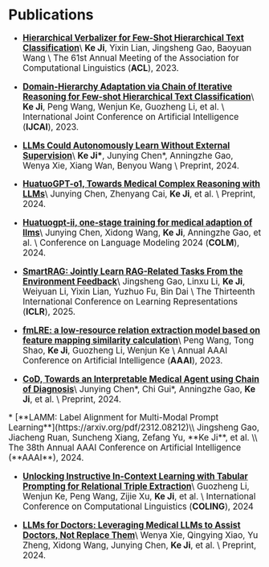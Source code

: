 # Publications

<div class='paper-box-text' style="font-size: larger;" markdown="1">

* [**Hierarchical Verbalizer for Few-Shot Hierarchical Text Classification**](https://aclanthology.org/2023.acl-long.164.pdf)\\
**Ke Ji**, Yixin Lian, Jingsheng Gao, Baoyuan Wang \\
The 61st Annual Meeting of the Association for Computational Linguistics (**ACL**), 2023.

</div>

<div class='paper-box-text' style="font-size: larger;" markdown="1">

* [**Domain-Hierarchy Adaptation via Chain of Iterative Reasoning for Few-shot Hierarchical Text Classification**](https://arxiv.org/pdf/2407.08959)\\
**Ke Ji**, Peng Wang, Wenjun Ke, Guozheng Li, et al. \\
International Joint Conference on Artificial Intelligence (**IJCAI**), 2023.

</div>

<div class='paper-box-text' style="font-size: larger;" markdown="1">

* [**LLMs Could Autonomously Learn Without External Supervision**](https://arxiv.org/pdf/2406.00606)\\
**Ke Ji\***, Junying Chen*, Anningzhe Gao, Wenya Xie, Xiang Wan, Benyou Wang \\
Preprint, 2024.
</div>

<div class='paper-box-text' style="font-size: larger;" markdown="1">

* [**HuatuoGPT-o1, Towards Medical Complex Reasoning with LLMs**](https://arxiv.org/abs/2412.18925)\\
Junying Chen, Zhenyang Cai, **Ke Ji**, et al. \\
Preprint, 2024.
</div>

<div class='paper-box-text' style="font-size: larger;" markdown="1">

* [**Huatuogpt-ii, one-stage training for medical adaption of llms**](https://openreview.net/pdf?id=eJ3cHNu7ss)\\
Junying Chen, Xidong Wang, **Ke Ji**, Anningzhe Gao, et al. \\
Conference on Language Modeling 2024 (**COLM**), 2024.
</div>

<div class='paper-box-text' style="font-size: larger;" markdown="1">

* [**SmartRAG: Jointly Learn RAG-Related Tasks From the Environment Feedback**](https://arxiv.org/pdf/2410.18141)\\
Jingsheng Gao, Linxu Li, **Ke Ji**, Weiyuan Li, Yixin Lian, Yuzhuo Fu, Bin Dai \\
The Thirteenth International Conference on Learning Representations (**ICLR**), 2025.
</div>

<div class='paper-box-text' style="font-size: larger;" markdown="1">

* [**fmLRE: a low-resource relation extraction model based on feature mapping similarity calculation**](https://arxiv.org/abs/2311.09774)\\
Peng Wang, Tong Shao, **Ke Ji**, Guozheng Li, Wenjun Ke \\
Annual AAAI Conference on Artificial Intelligence (**AAAI**), 2023.

</div>


<div class='paper-box-text' style="font-size: larger;" markdown="1">

* [**CoD, Towards an Interpretable Medical Agent using Chain of Diagnosis**](https://arxiv.org/pdf/2407.13301)\\
Junying Chen\*, Chi Gui\*, Anningzhe Gao, **Ke Ji**, et al. \\
Preprint, 2024.
</div>

<div class='paper-box-text' style="font-size: larger;" markdown="1">
* [**LAMM: Label Alignment for Multi-Modal Prompt Learning**](https://arxiv.org/pdf/2312.08212)\\
Jingsheng Gao, Jiacheng Ruan, Suncheng Xiang, Zefang Yu, **Ke Ji**, et al. \\
The 38th Annual AAAI Conference on Artificial Intelligence (**AAAI**), 2024.

</div>

<div class='paper-box-text' style="font-size: larger;" markdown="1">

* [**Unlocking Instructive In-Context Learning with Tabular Prompting for Relational Triple Extraction**](https://arxiv.org/pdf/2402.13741)\\
Guozheng Li, Wenjun Ke, Peng Wang, Zijie Xu, **Ke Ji**, et al. \\
International Conference on Computational Linguistics (**COLING**), 2024
</div>

<div class='paper-box-text' style="font-size: larger;" markdown="1">


* [**LLMs for Doctors: Leveraging Medical LLMs to Assist Doctors, Not Replace Them**](https://arxiv.org/pdf/2406.18034)\\
Wenya Xie, Qingying Xiao, Yu Zheng, Xidong Wang, Junying Chen, **Ke Ji**, et al. \\
Preprint, 2024.
</div>
